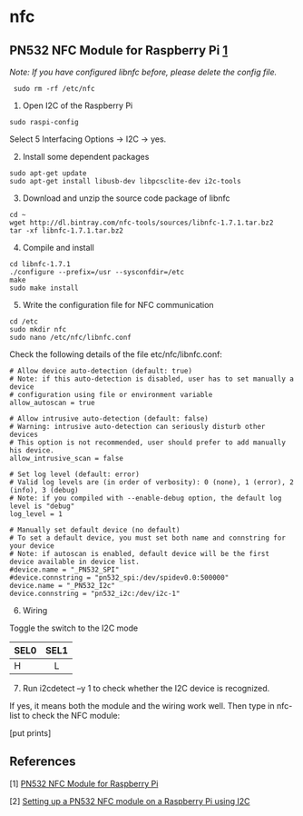 # nfc

## PN532 NFC Module for Raspberry Pi [1](http://wiki.sunfounder.cc/index.php?title=PN532_NFC_Module_for_Raspberry_Pi)

*Note: If you have configured libnfc before, please delete the config file.*

	 sudo rm -rf /etc/nfc

1. Open I2C of the Raspberry Pi 
```
sudo raspi-config
```
Select 5 Interfacing Options -> I2C -> yes.

2. Install some dependent packages
```
sudo apt-get update
sudo apt-get install libusb-dev libpcsclite-dev i2c-tools
```

3. Download and unzip the source code package of libnfc
```
cd ~
wget http://dl.bintray.com/nfc-tools/sources/libnfc-1.7.1.tar.bz2
tar -xf libnfc-1.7.1.tar.bz2
```

4. Compile and install
```
cd libnfc-1.7.1
./configure --prefix=/usr --sysconfdir=/etc
make
sudo make install 
```

5. Write the configuration file for NFC communication
```
cd /etc
sudo mkdir nfc
sudo nano /etc/nfc/libnfc.conf
```

Check the following details of the file etc/nfc/libnfc.conf:

```
# Allow device auto-detection (default: true)
# Note: if this auto-detection is disabled, user has to set manually a device
# configuration using file or environment variable
allow_autoscan = true

# Allow intrusive auto-detection (default: false)
# Warning: intrusive auto-detection can seriously disturb other devices
# This option is not recommended, user should prefer to add manually his device.
allow_intrusive_scan = false

# Set log level (default: error)
# Valid log levels are (in order of verbosity): 0 (none), 1 (error), 2 (info), 3 (debug)
# Note: if you compiled with --enable-debug option, the default log level is "debug"
log_level = 1

# Manually set default device (no default)
# To set a default device, you must set both name and connstring for your device
# Note: if autoscan is enabled, default device will be the first device available in device list.
#device.name = "_PN532_SPI"
#device.connstring = "pn532_spi:/dev/spidev0.0:500000"
device.name = "_PN532_I2c"
device.connstring = "pn532_i2c:/dev/i2c-1"
```

6. Wiring

Toggle the switch to the I2C mode

| SEL0        | SEL1        |
| ----------- | :---------: |
| H           | L           |

7. Run i2cdetect –y 1 to check whether the I2C device is recognized.

If yes, it means both the module and the wiring work well.
Then type in nfc-list to check the NFC module: 

[put prints]


## References

[1] [PN532 NFC Module for Raspberry Pi](http://wiki.sunfounder.cc/index.php?title=PN532_NFC_Module_for_Raspberry_Pi)

[2] [Setting up a PN532 NFC module on a Raspberry Pi using I2C](https://blog.stigok.com/post/setting-up-a-pn532-nfc-module-on-a-raspberry-pi-using-i2c)